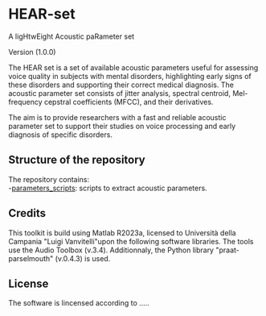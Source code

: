 # HEAR-set
A ligHtwEight Acoustic paRameter set 

Version (1.0.0)

The HEAR set is a set of available acoustic parameters useful for assessing voice quality in subjects with mental disorders, highlighting early signs of these disorders and supporting their correct medical diagnosis. The acoustic parameter set consists of jitter analysis, spectral centroid, Mel-frequency cepstral coefficients (MFCC), and their derivatives. 

The aim is to provide researchers with a fast and reliable acoustic parameter set to support their studies on voice processing and early diagnosis of specific disorders.


## Structure of the repository

The repository contains:\
-[parameters_scripts](https://github.com/LauraVerde/HEAR-set/tree/main/parameters_scripts): scripts to extract acoustic parameters.


## Credits

This toolkit is build using Matlab R2023a, licensed to Università della Campania "Luigi Vanvitelli"upon the following software libraries. The tools use the Audio Toolbox (v.3.4).
Additionnaly, the Python library "praat-parselmouth" (v.0.4.3) is used.


## License

The software is lincensed according to .....
